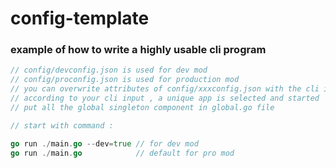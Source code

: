 # config-template
### example of how to write a highly usable cli  program
```go
// config/devconfig.json is used for dev mod
// config/proconfig.json is used for production mod
// you can overwrite attributes of config/xxxconfig.json with the cli input params
// according to your cli input , a unique app is selected and started
// put all the global singleton component in global.go file 

// start with command :

go run ./main.go --dev=true // for dev mod
go run ./main.go            // default for pro mod

```